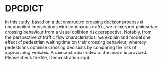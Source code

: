# DPCDICT
In this study, based on a deconstructed crossing decision process at uncontrolled intersections with continuous traffic, we reinterpret pedestrian crossing behaviour from a visual collision risk perspective. Notably, from the perspective of traffic flow characteristics, we explain and model one effect of pedestrian waiting time on their crossing behaviour, whereby pedestrians optimise crossing decisions by comparing the risk of approaching vehicles.
A demonstration video of the model is provided. Please check the file, Demonstration.mp4. 
